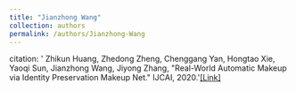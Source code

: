 ```yaml
---
title: "Jianzhong Wang"
collection: authors
permalink: /authors/Jianzhong-Wang
---
```

citation: ' Zhikun Huang,  Zhedong Zheng,  Chenggang Yan,  Hongtao Xie,  Yaoqi Sun,  Jianzhong Wang,  Jiyong Zhang, &quot;Real-World Automatic Makeup via Identity Preservation Makeup Net.&quot; IJCAI, 2020.'<a href='https://zdzheng.xyz/publication/Real-Wor2020'>[Link]</a>